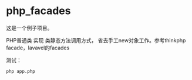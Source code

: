 # php_facades

这是一个例子项目。

PHP普通类 实现 类静态方法调用方式， 省去手工new对象工作。参考thinkphp facade，lavavel的facades


测试：

```bash
php app.php

```
